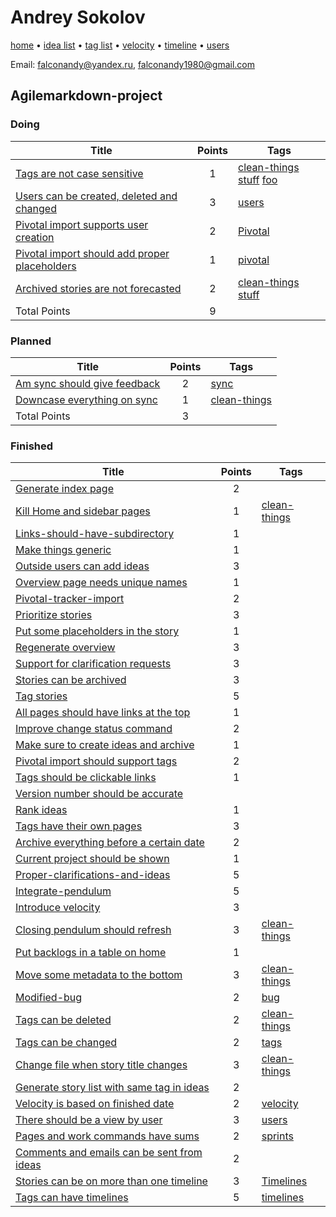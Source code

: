 # Andrey Sokolov

[home](../index.md) • [idea list](../ideas.md) • [tag list](../tags.md) • [velocity](../velocity.md) • [timeline](../timeline.md) • [users](../users.md)

Email: falconandy@yandex.ru, falconandy1980@gmail.com  

## Agilemarkdown-project

### Doing
| Title | Points | Tags |
|---|:---:|---|
| [Tags are not case sensitive](../agilemarkdown-project/Tags-are-not-case-sensitive.md) | 1 | [clean-things](../tags/clean-things.md) [stuff](../tags/stuff.md) [foo](../tags/foo.md) |
| [Users can be created, deleted and changed](../agilemarkdown-project/users-can-be-created-deleted-and-changed.md) | 3 | [users](../tags/users.md) |
| [Pivotal import supports user creation](../agilemarkdown-project/Pivotal-import-supports-user-creation.md) | 2 | [Pivotal](../tags/pivotal.md) |
| [Pivotal import should add proper placeholders](../agilemarkdown-project/pivotal-import-should-add-proper-placeholders.md) | 1 | [pivotal](../tags/pivotal.md) |
| [Archived stories are not forecasted](../agilemarkdown-project/archived-stories-are-not-forecasted.md) | 2 | [clean-things](../tags/clean-things.md) [stuff](../tags/stuff.md) |
| Total Points | 9 | |

### Planned
| Title | Points | Tags |
|---|:---:|---|
| [Am sync should give feedback](../agilemarkdown-project/Am-sync-should-give-feedback.md) | 2 | [sync](../tags/sync.md) |
| [Downcase everything on sync](../agilemarkdown-project/downcase-everything-on-sync.md) | 1 | [clean-things](../tags/clean-things.md) |
| Total Points | 3 | |

### Finished
| Title | Points | Tags |
|---|:---:|---|
| [Generate index page](../agilemarkdown-project/generate-index-page.md) | 2 |  |
| [Kill Home and sidebar pages](../agilemarkdown-project/kill-Home-and-sidebar-pages.md) | 1 | [clean-things](../tags/clean-things.md) |
| [Links-should-have-subdirectory](../agilemarkdown-project/links-should-have-subdirectory.md) | 1 |  |
| [Make things generic](../agilemarkdown-project/make-things-generic.md) | 1 |  |
| [Outside users can add ideas](../agilemarkdown-project/outside-users-can-add-ideas.md) | 3 |  |
| [Overview page needs unique names](../agilemarkdown-project/overview-page-needs-unique-names.md) | 1 |  |
| [Pivotal-tracker-import](../agilemarkdown-project/pivotal-tracker-import.md) | 2 |  |
| [Prioritize stories](../agilemarkdown-project/prioritize-stories.md) | 3 |  |
| [Put some placeholders in the story](../agilemarkdown-project/put-some-placeholders-in-the-story.md) | 1 |  |
| [Regenerate overview](../agilemarkdown-project/regenerate-overview.md) | 3 |  |
| [Support for clarification requests](../agilemarkdown-project/support-for-clarification-requests.md) | 3 |  |
| [Stories can be archived](../agilemarkdown-project/stories-can-be-archived.md) | 3 |  |
| [Tag stories](../agilemarkdown-project/tag-stories.md) | 5 |  |
| [All pages should have links at the top](../agilemarkdown-project/all-pages-should-have-links-at-the-top.md) | 1 |  |
| [Improve change status command](../agilemarkdown-project/improve-change-status-command.md) | 2 |  |
| [Make sure to create ideas and archive](../agilemarkdown-project/make-sure-to-create-ideas-and-archive.md) | 1 |  |
| [Pivotal import should support tags](../agilemarkdown-project/pivotal-import-should-support-tags.md) | 2 |  |
| [Tags should be clickable links](../agilemarkdown-project/tags-should-be-clickable-links.md) | 1 |  |
| [Version number should be accurate](../agilemarkdown-project/version-number-should-be-accurate.md) |  |  |
| [Rank ideas](../agilemarkdown-project/rank-ideas.md) | 1 |  |
| [Tags have their own pages](../agilemarkdown-project/tags-have-their-own-pages.md) | 3 |  |
| [Archive everything before a certain date](../agilemarkdown-project/archive-everything-before-a-certain-date.md) | 2 |  |
| [Current project should be shown](../agilemarkdown-project/current-project-should-be-shown.md) | 1 |  |
| [Proper-clarifications-and-ideas](../agilemarkdown-project/proper-clarifications-and-ideas.md) | 5 |  |
| [Integrate-pendulum](../agilemarkdown-project/integrate-pendulum.md) | 5 |  |
| [Introduce velocity](../agilemarkdown-project/introduce-velocity.md) | 3 |  |
| [Closing pendulum should refresh](../agilemarkdown-project/closing-pendulum-should-refresh.md) | 3 | [clean-things](../tags/clean-things.md) |
| [Put backlogs in a table on home](../agilemarkdown-project/put-backlogs-in-a-table-on-home.md) | 1 |  |
| [Move some metadata to the bottom](../agilemarkdown-project/Move-some-metadata-to-the-bottom.md) | 3 | [clean-things](../tags/clean-things.md) |
| [Modified-bug](../agilemarkdown-project/modified-bug.md) | 2 | [bug](../tags/bug.md) |
| [Tags can be deleted](../agilemarkdown-project/Tags-can-be-deleted.md) | 2 | [clean-things](../tags/clean-things.md) |
| [Tags can be changed](../agilemarkdown-project/Tags-can-be-changed.md) | 2 | [tags](../tags/tags.md) |
| [Change file when story title changes](../agilemarkdown-project/change-file-when-story-title-changes.md) | 3 | [clean-things](../tags/clean-things.md) |
| [Generate story list with same tag in ideas](../agilemarkdown-project/Generate-story-list-with-same-tag-in-ideas.md) | 2 |  |
| [Velocity is based on finished date](../agilemarkdown-project/velocity-is-based-on-finished-date.md) | 2 | [velocity](../tags/velocity.md) |
| [There should be a view by user](../agilemarkdown-project/There-should-be-a-view-by-user.md) | 3 | [users](../tags/users.md) |
| [Pages and work commands have sums](../agilemarkdown-project/Pages-and-work-commands-have-sums.md) | 2 | [sprints](../tags/sprints.md) |
| [Comments and emails can be sent from ideas](../agilemarkdown-project/comments-and-emails-can-be-sent-from-ideas.md) | 2 |  |
| [Stories can be on more than one timeline](../agilemarkdown-project/stories-can-be-on-more-than-one-timeline.md) | 3 | [Timelines](../tags/timelines.md) |
| [Tags can have timelines](../agilemarkdown-project/Tags-can-have-timelines.md) | 5 | [timelines](../tags/timelines.md) |
